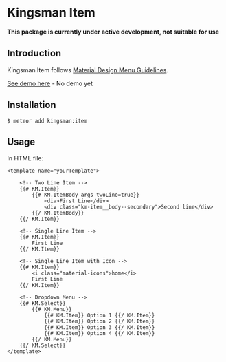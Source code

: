 # Kingsman Item

**This package is currently under active development, not suitable for use**

## Introduction
Kingsman Item follows [Material Design Menu Guidelines](https://www.google.com/design/spec/components/menus.html).

[See demo here](http://kingsman-item.meteor.com) - No demo yet

## Installation
```
$ meteor add kingsman:item
```

## Usage
In HTML file:
```
<template name="yourTemplate">

	<!-- Two Line Item -->
	{{# KM.Item}}
		{{# KM.ItemBody args twoLine=true}} 
			<div>First Line</div>
			<div class="km-item__body--secondary">Second line</div>
		{{/ KM.ItemBody}}
	{{/ KM.Item}}
	
	<!-- Single Line Item -->
	{{# KM.Item}}
		First Line
	{{/ KM.Item}}
	
	<!-- Single Line Item with Icon -->
	{{# KM.Item}}
		<i class="material-icons">home</i>
		First Line
	{{/ KM.Item}}

	<!-- Dropdown Menu -->
	{{# KM.Select}}
		{{# KM.Menu}}
			{{# KM.Item}} Option 1 {{/ KM.Item}}
			{{# KM.Item}} Option 2 {{/ KM.Item}}
			{{# KM.Item}} Option 3 {{/ KM.Item}}
			{{# KM.Item}} Option 4 {{/ KM.Item}}
		{{/ KM.Menu}}
	{{/ KM.Select}}
</template>
```
